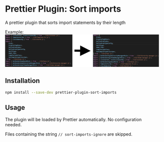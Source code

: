 # Prettier Plugin: Sort imports

A prettier plugin that sorts import statements by their length

Example:
![](./images/transform.png)


## Installation

```sh
npm install --save-dev prettier-plugin-sort-imports
```

## Usage

The plugin will be loaded by Prettier automatically. No configuration needed.

Files containing the string `// sort-imports-ignore` are skipped.

